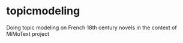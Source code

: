 # topicmodeling
Doing topic modeling on French 18th century novels in the context of MiMoText project
